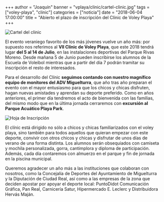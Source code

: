 +++
author = "Joaquín"
banner = "vplaya/clinic/cartel-clinic.jpg"
tags = ["voley-playa", "clinic"]
categories = ["noticia"]
date = "2018-06-04 17:00:00"
title = "Abierto el plazo de inscripción del Clínic de Voley Playa"
+++

![Cartel del clinic](http://www.advmiguelturra.org/vplaya/clinic/cartel-clinic.jpg)

El evento veraniego favorito de los más jóvenes vuelve un año más: por
supuesto nos referimos al **VII Clínic de Voley Playa**, que este 2018
tendrá lugar **del 5 al 14 de Julio**, en las instalaciones deportivas
del Parque Rivas Moreno. Desde mañana 5 de Junio pueden inscribirse
los alumnos de la Escuela de Voleibol mientras que a partir del día 7
podrán tramitar su inscripción el resto de interesados.

Para el desarrollo del Clínic **seguimos contando con nuestro
magnífico equipo de monitores del ADV Miguelturra**, que año tras año
preparan el evento con el mayor entusiasmo para que los chicos y
chicas disfruten, hagan nuevas amistades y aprendan su deporte
preferido. Como en años anteriores, el primer día tendremos el acto de
bienvenida con las familias, del mismo modo que en la última jornada
cerraremos con **excursión al Parque Acuático Playa Park**.

![Hoja de Inscripción](http://www.advmiguelturra.org/vplaya/clinic/inscripcion-clinic.jpg)

El clínic está dirigido no sólo a chicos y chicas familiarizados con
el voley playa, sino también para todos aquellos que quieran empezar
con este deporte, convivir con otros chicos y chicas y disfrutar de
unos días de verano de una forma distinta. Los alumnos serán
obsequiados con camiseta y mochila personalizada, gorra, cantimplora y
diploma de participación. Además, cada día contaremos con almuerzo en
el parque y fin de jornada en la piscina municipal.

Queremos agradecer un año más a las instituciones que colaboran con
nosotros, como la Concejalía de Deportes del Ayuntamiento de
Miguelturra y la Diputación de Ciudad Real, así como a las empresas de
la zona que deciden apostar por apoyar el deporte local: PuntoDidot
Comunicación Gráfica, Pan Real, Carnicería Satur, Hipermercado
E. Leclerc y Distribuidora Hervás Maján.
